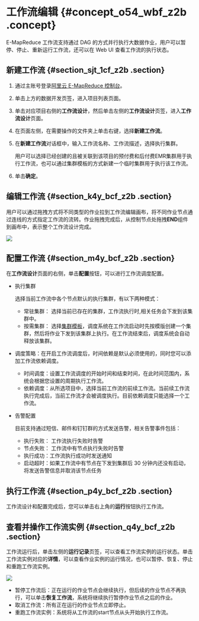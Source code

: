 # 工作流编辑 {#concept_o54_wbf_z2b .concept}

E-MapReduce 工作流支持通过 DAG 的方式并行执行大数据作业，用户可以暂停、停止、重新运行工作流，还可以在 Web UI 查看工作流的执行状态。

## 新建工作流 {#section_sjt_1cf_z2b .section}

1.  通过主账号登录[阿里云 E-MapReduce 控制台](https://emr.console.aliyun.com/console)。
2.  单击上方的数据开发页签，进入项目列表页面。
3.  单击对应项目右侧的**工作流设计**，然后单击左侧的**工作流设计**页签，进入**工作流设计**页面。
4.  在页面左侧，在需要操作的文件夹上单击右键，选择**新建工作流**。
5.  在**新建工作流**对话框中，输入工作流名称、工作流描述，选择执行集群。

    用户可以选择已经创建的且被关联到该项目的预付费和后付费EMR集群用于执行工作流，也可以通过集群模板的方式新建一个临时集群用于执行该工作流。

6.  单击**确定**。

## 编辑工作流 {#section_k4y_bcf_z2b .section}

用户可以通过拖拽方式将不同类型的作业拉到工作流编辑画布，将不同作业节点通过连线的方式指定工作流的流转。作业拖拽完成后，从控制节点处拖拽**END**组件到画布中，表示整个工作流设计完成。

![](http://static-aliyun-doc.oss-cn-hangzhou.aliyuncs.com/assets/img/17963/155797369310925_zh-CN.png)

## 配置工作流 {#section_m4y_bcf_z2b .section}

在**工作流设计**页面的右侧，单击**配置**按钮，可以进行工作流调度配置。

-   执行集群

    选择当前工作流中各个节点默认的执行集群，有以下两种模式：

    -   常驻集群： 选择当前已存在的集群，工作流执行时,相关任务会下发到该集群中。
    -   按需集群： 选择[集群模板](intl.zh-CN/数据开发/集群模板.md#)，调度系统在工作流启动时先按模版创建一个集群，然后将作业下发到该集群上执行。在工作流结束后，调度系统会自动释放该集群。
-   调度策略：在开启工作流调度后，时间依赖是默认必须使用的，同时您可以添加工作流依赖调度。
    -   时间调度：设置工作流调度的开始时间和结束时间，在此时间范围内，系统会根据您设置的周期执行工作流。
    -   依赖调度：从所选项目中，选择当前工作流的前续工作流。当前续工作流执行完成后，当前工作流才会被调度执行。目前依赖调度只能选择一个工作流。
-   告警配置

    目前支持通过短信、邮件和钉钉群的方式发送告警，相关告警事件包括：

    -   执行失败： 工作流执行失败时告警
    -   节点失败： 工作流中有节点执行失败时告警
    -   执行成功：工作流执行成功时发送通知
    -   启动超时：如果工作流中有节点在下发到集群后 30 分钟内还没有启动，将发送告警信息并取消该节点任务

## 执行工作流 {#section_p4y_bcf_z2b .section}

工作流设计和配置完成后，您可以单击右上角的**运行**按钮执行工作流。

## 查看并操作工作流实例 {#section_q4y_bcf_z2b .section}

工作流运行后，单击左侧的**运行记录**页签，可以查看工作流实例的运行状态。单击工作流实例对应的**详情**，可以查看作业实例的运行情况，也可以暂停、恢复、停止和重跑工作流实例。

![](http://static-aliyun-doc.oss-cn-hangzhou.aliyuncs.com/assets/img/17963/155797369310926_zh-CN.png)

-   暂停工作流后：正在运行的作业节点会继续执行，但后续的作业节点不再执行，可以单击**恢复工作流**，系统将继续执行暂停作业节点之后的作业。
-   取消工作流：所有正在运行的作业节点立即停止。
-   重跑工作流实例：系统将从工作流的start节点从头开始执行工作流。

